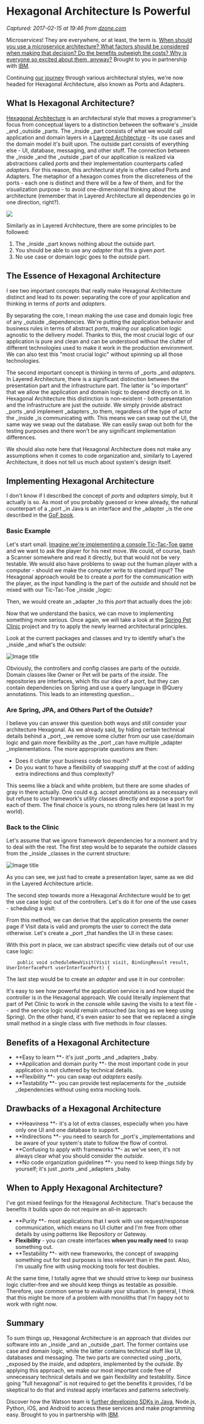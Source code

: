 # Hexagonal Architecture Is Powerful

_Captured: 2017-02-15 at 19:46 from [dzone.com](https://dzone.com/articles/hexagonal-architecture-is-powerful?edition=269881&utm_source=Daily%20Digest&utm_medium=email&utm_campaign=dd%202017-02-15)_

Microservices! They are everywhere, or at least, the term is. [When should you use a microservice architecture? What factors should be considered when making that decision? Do the benefits outweigh the costs? Why is everyone so excited about them, anyway?](https://dzone.com/go?i=180128&u=http%3A%2F%2Fbs.serving-sys.com%2Fserving%2FadServer.bs%3Fcn%3Dtrd%26mc%3Dclick%26pli%3D20114902%26PluID%3D0%26ord%3D%5Btimestamp%5D) Brought to you in partnership with [IBM](https://dzone.com/go?i=180128&u=http%3A%2F%2Fbs.serving-sys.com%2Fserving%2FadServer.bs%3Fcn%3Dtrd%26mc%3Dclick%26pli%3D20114902%26PluID%3D0%26ord%3D%5Btimestamp%5D).

Continuing [our journey](https://dzone.com/articles/layered-architecture-is-good) through various architectural styles, we're now headed for Hexagonal Architecture, also known as Ports and Adapters.

## What Is Hexagonal Architecture?

[Hexagonal Architecture](http://alistair.cockburn.us/Hexagonal+architecture) is an architectural style that moves a programmer's focus from conceptual layers to a distinction between the software's _inside _and _outside _parts. The _inside _part consists of what we would call application and domain layers in a [Layered Architecture](https://dzone.com/articles/layered-architecture-is-good) - its use cases and the domain model it's built upon. The outside part consists of everything else - UI, database, messaging, and other stuff. The connection between the _inside _and the _outside _part of our application is realized via abstractions called _ports_ and their implementation counterparts called _adapters_. For this reason, this architectural style is often called Ports and Adapters. The metaphor of a hexagon comes from the discreteness of the ports - each one is distinct and there will be a few of them, and for the visualization purpose - to avoid one-dimensional thinking about the architecture (remember that in Layered Architecture all dependencies go in one direction, right?).

![](http://tidyjava.com/wp-content/uploads/2017/02/2301.gif)

Similarly as in Layered Architecture, there are some principles to be followed:

  1. The _inside _part knows nothing about the outside part.
  2. You should be able to use any _adapter_ that fits a given _port._
  3. No use case or domain logic goes to the _outside_ part.

## The Essence of Hexagonal Architecture

I see two important concepts that really make Hexagonal Architecture distinct and lead to its power: separating the core of your application and thinking in terms of _ports_ and _adapters_.

By separating the core, I mean making the use case and domain logic free of any _outside _dependencies. We're putting the application behavior and business rules in terms of abstract _ports_, making our application logic agnostic to the delivery model. Thanks to this, the most crucial logic of our application is pure and clean and can be understood without the clutter of different technologies used to make it work in the production environment. We can also test this "most crucial logic" without spinning up all those technologies.

The second important concept is thinking in terms of _ports _and _adapters_. In Layered Architecture, there is a significant distinction between the presentation part and the infrastructure part. The latter is "so important" that we allow the application and domain logic to depend directly on it. In Hexagonal Architecture this distinction is non-existent - both presentation and the infrastructure are just the _outside_. We simply provide abstract _ports _and implement _adapters _to them, regardless of the type of actor the _inside _is communicating with. This means we can swap out the UI, the same way we swap out the database. We can easily swap out both for the testing purposes and there won't be any significant implementation differences.

We should also note here that Hexagonal Architecture does not make any assumptions when it comes to code organization and, similarly to Layered Architecture, it does not tell us much about system's design itself.

## Implementing Hexagonal Architecture

I don't know if I described the concept of _ports_ and _adapters_ simply, but it actually is so. As most of you probably guessed or knew already, the natural counterpart of a _port _in Java is an interface and the _adapter _is the one described in the [GoF book](http://amzn.to/2kzxfcv).

### Basic Example

Let's start small. [Imagine we're implementing a console Tic-Tac-Toe game](https://dzone.com/articles/java-code-challenge-tic-tac-toe) and we want to ask the player for his next move. We could, of course, bash a Scanner somewhere and read it directly, but that would not be very testable. We would also have problems to swap out the human player with a computer - should we make the computer write to standard input? The Hexagonal approach would be to create a _port_ for the communication with the player, as the input handling is the part of the _outside_ and should not be mixed with our Tic-Tac-Toe _inside _logic:

Then, we would create an _adapter _to this _port_ that actually does the job:

Now that we understand the basics, we can move to implementing something more serious. Once again, we will take a look at the [Spring Pet Clinic](https://github.com/spring-projects/spring-petclinic) project and try to apply the newly learned architectural principles.

Look at the current packages and classes and try to identify what's the _inside _and what's the _outside_:

![Image title](http://tidyjava.com/wp-content/uploads/2017/02/ss2017-02-12at05.21.58.png)

Obviously, the controllers and config classes are parts of the _outside_. Domain classes like Owner or Pet will be parts of the _inside_. The repositories are interfaces, which fits our idea of a _port_, but they can contain dependencies on Spring and use a query language in @Query annotations. This leads to an interesting question…

### Are Spring, JPA, and Others Part of the _Outside_?

I believe you can answer this question both ways and still consider your architecture Hexagonal. As we already said, by hiding certain technical details behind a _port, _we remove some clutter from our use case/domain logic and gain more flexibility as the _port _can have multiple _adapter _implementations. The more appropriate questions are then:

  * Does it clutter your business code too much?
  * Do you want to have a flexibility of swapping stuff at the cost of adding extra indirections and thus complexity?

This seems like a black and white problem, but there are some shades of gray in there actually. One could e.g. accept annotations as a necessary evil but refuse to use framework's utility classes directly and expose a port for each of them. The final choice is yours, no strong rules here (at least in my world).

### Back to the Clinic

Let's assume that we ignore framework dependencies for a moment and try to deal with the rest. The first step would be to separate the _outside_ classes from the _inside _classes in the current structure:

![Image title](http://tidyjava.com/wp-content/uploads/2017/02/ss2017-02-12at06.15.08.png)

As you can see, we just had to create a presentation layer, same as we did in the Layered Architecture article.

The second step towards more a Hexagonal Architecture would be to get the use case logic out of the controllers. Let's do it for one of the use cases - scheduling a visit:

From this method, we can derive that the application presents the owner page if Visit data is valid and prompts the user to correct the data otherwise. Let's create a _port _that handles the UI in these cases:

With this port in place, we can abstract specific view details out of our use case logic:
    
    
        public void scheduleNewVisit(Visit visit, BindingResult result, UserInterfacePort userInterfacePort) {

The last step would be to create an _adapter_ and use it in our controller:

It's easy to see how powerful the application service is and how stupid the controller is in the Hexagonal approach. We could literally implement that part of Pet Clinic to work in the console while saving the visits to a text file -- and the service logic would remain untouched (as long as we keep using Spring). On the other hand, it's even easier to see that we replaced a single small method in a single class with five methods in four classes.

## Benefits of a Hexagonal Architecture

  * **Easy to learn **- it's just _ports _and _adapters _baby.
  * **Application and domain purity **- the most important code in your application is not cluttered by technical details.
  * **Flexibility **- you can swap out _adapters_ easily.
  * **Testability **- you can provide test replacements for the _outside _dependencies without using extra mocking tools.

## Drawbacks of a Hexagonal Architecture

  * **Heaviness **- it's a lot of extra classes, especially when you have only one UI and one database to support.
  * **Indirections **- you need to search for _port's _implementations and be aware of your system's state to follow the flow of control.
  * **Confusing to apply with frameworks **- as we've seen, it's not always clear what you should consider the _outside._
  * **No code organization guidelines **- you need to keep things tidy by yourself; it's just _ports _and _adapters _baby.

## When to Apply Hexagonal Architecture?

I've got mixed feelings for the Hexagonal Architecture. That's because the benefits it builds upon do not require an all-in approach:

  * **Purity **- most applications that I work with use request/response communication, which means no UI clutter and I'm free from other details by using patterns like Repository or Gateway.
  * **Flexibility** - you can create interfaces **when you really need** to swap something out.
  * **Testability **- with new frameworks, the concept of swapping something out for test purposes is less relevant than in the past. Also, I'm usually fine with using mocking tools for test doubles.

At the same time, I totally agree that we should strive to keep our business logic clutter-free and we should keep things as testable as possible. Therefore, use common sense to evaluate your situation. In general, I think that this might be more of a problem with monoliths that I'm happy not to work with right now.

## Summary

To sum things up, Hexagonal Architecture is an approach that divides our software into an _inside _and an _outside _part. The former contains use case and domain logic, while the latter contains technical stuff like UI, databases and messaging. The two parts are connected using _ports, _exposed by the _inside_, and _adapters_, implemented by the _outside_. By applying this approach, we make our most important code free of unnecessary technical details and we gain flexibility and testability. Since going "full hexagonal" is not required to get the benefits it provides, I'd be skeptical to do that and instead apply interfaces and patterns selectively.

Discover how the Watson team is [further developing SDKs in Java](https://dzone.com/go?i=180126&u=http%3A%2F%2Fbs.serving-sys.com%2Fserving%2FadServer.bs%3Fcn%3Dtrd%26mc%3Dclick%26pli%3D20114901%26PluID%3D0%26ord%3D%5Btimestamp%5D), Node.js, Python, iOS, and Android to access these services and make programming easy. Brought to you in partnership with [IBM](https://dzone.com/go?i=180126&u=http%3A%2F%2Fbs.serving-sys.com%2Fserving%2FadServer.bs%3Fcn%3Dtrd%26mc%3Dclick%26pli%3D20114901%26PluID%3D0%26ord%3D%5Btimestamp%5D).
